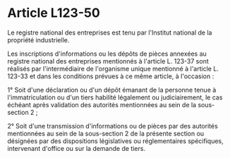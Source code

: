 # Article L123-50

Le registre national des entreprises est tenu par l'Institut national de la propriété industrielle.

Les inscriptions d'informations ou les dépôts de pièces annexées au registre national des entreprises mentionnés à l'article L. 123-37 sont réalisés par l'intermédiaire de l'organisme unique mentionné à l'article L. 123-33 et dans les conditions prévues à ce même article, à l'occasion :

1° Soit d'une déclaration ou d'un dépôt émanant de la personne tenue à l'immatriculation ou d'un tiers habilité légalement ou judiciairement, le cas échéant après validation des autorités mentionnées au sein de la sous-section 2 ;

2° Soit d'une transmission d'informations ou de pièces par des autorités mentionnées au sein de la sous-section 2 de la présente section ou désignées par des dispositions législatives ou réglementaires spécifiques, intervenant d'office ou sur la demande de tiers.
